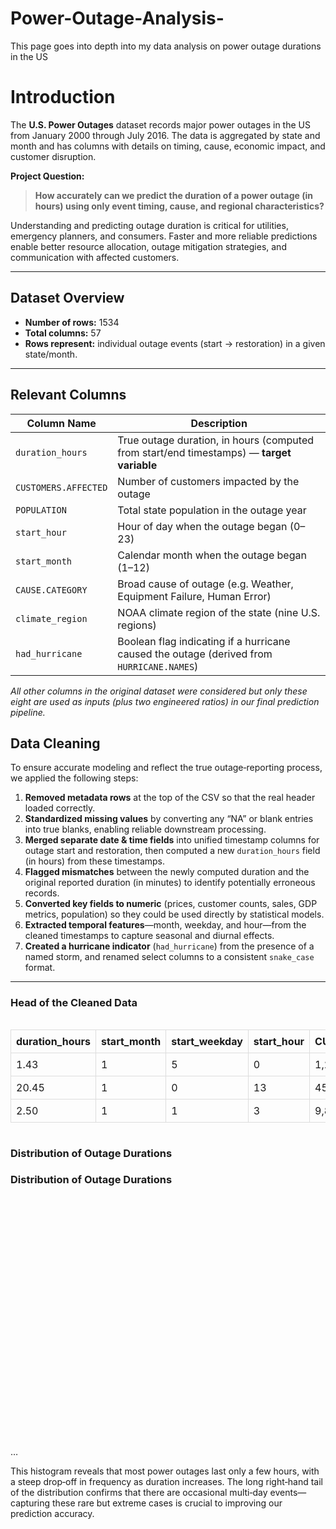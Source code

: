 # Power-Outage-Analysis-
This page goes into depth into my data analysis on power outage durations in the US

# Introduction

The **U.S. Power Outages** dataset records major power outages in the US from January 2000 through July 2016. The data is aggregated by state and month and has columns with details  on timing, cause, economic impact, and customer disruption.  

**Project Question:**  
> **How accurately can we predict the duration of a power outage (in hours) using only event timing, cause, and regional characteristics?**  

Understanding and predicting outage duration is critical for utilities, emergency planners, and consumers.  Faster and more reliable predictions enable better resource allocation, outage mitigation strategies, and communication with affected customers.

---

## Dataset Overview

- **Number of rows:** 1534
- **Total columns:** 57 
- **Rows represent:** individual outage events (start → restoration) in a given state/month.

---

## Relevant Columns

| Column Name                          | Description                                                                                   |
|--------------------------------------|-----------------------------------------------------------------------------------------------|
| `duration_hours`                     | True outage duration, in hours (computed from start/end timestamps) — **target variable**     |
| `CUSTOMERS.AFFECTED`                 | Number of customers impacted by the outage                                                    |
| `POPULATION`                         | Total state population in the outage year                                                     |
| `start_hour`                         | Hour of day when the outage began (0–23)                                                      |
| `start_month`                        | Calendar month when the outage began (1–12)                                                   |
| `CAUSE.CATEGORY`                     | Broad cause of outage (e.g. Weather, Equipment Failure, Human Error)                          |
| `climate_region`                     | NOAA climate region of the state (nine U.S. regions)                                          |
| `had_hurricane`                      | Boolean flag indicating if a hurricane caused the outage (derived from `HURRICANE.NAMES`)    |

*All other columns in the original dataset were considered but only these eight are used as inputs (plus two engineered ratios) in our final prediction pipeline.*  

## Data Cleaning

To ensure accurate modeling and reflect the true outage‐reporting process, we applied the following steps:

1. **Removed metadata rows** at the top of the CSV so that the real header loaded correctly.  
2. **Standardized missing values** by converting any “NA” or blank entries into true blanks, enabling reliable downstream processing.  
3. **Merged separate date & time fields** into unified timestamp columns for outage start and restoration, then computed a new `duration_hours` field (in hours) from these timestamps.  
4. **Flagged mismatches** between the newly computed duration and the original reported duration (in minutes) to identify potentially erroneous records.  
5. **Converted key fields to numeric** (prices, customer counts, sales, GDP metrics, population) so they could be used directly by statistical models.  
6. **Extracted temporal features**—month, weekday, and hour—from the cleaned timestamps to capture seasonal and diurnal effects.  
7. **Created a hurricane indicator** (`had_hurricane`) from the presence of a named storm, and renamed select columns to a consistent `snake_case` format.

---

### Head of the Cleaned Data

<div style="overflow-x:auto; text-align:center;">

<table style="margin-left:auto; margin-right:auto; border-collapse: collapse;">
  <thead>
    <tr>
      <th style="padding:8px; border:1px solid #ddd;">duration_hours</th>
      <th style="padding:8px; border:1px solid #ddd;">start_month</th>
      <th style="padding:8px; border:1px solid #ddd;">start_weekday</th>
      <th style="padding:8px; border:1px solid #ddd;">start_hour</th>
      <th style="padding:8px; border:1px solid #ddd;">CUSTOMERS.AFFECTED</th>
      <th style="padding:8px; border:1px solid #ddd;">POPULATION</th>
      <th style="padding:8px; border:1px solid #ddd;">CAUSE.CATEGORY</th>
      <th style="padding:8px; border:1px solid #ddd;">climate_region</th>
      <th style="padding:8px; border:1px solid #ddd;">had_hurricane</th>
    </tr>
  </thead>
  <tbody>
    <tr>
      <td style="padding:8px; border:1px solid #ddd;">1.43</td>
      <td style="padding:8px; border:1px solid #ddd;">1</td>
      <td style="padding:8px; border:1px solid #ddd;">5</td>
      <td style="padding:8px; border:1px solid #ddd;">0</td>
      <td style="padding:8px; border:1px solid #ddd;">1,234</td>
      <td style="padding:8px; border:1px solid #ddd;">37,253,956</td>
      <td style="padding:8px; border:1px solid #ddd;">Weather</td>
      <td style="padding:8px; border:1px solid #ddd;">Cold</td>
      <td style="padding:8px; border:1px solid #ddd;">No</td>
    </tr>
    <tr>
      <td style="padding:8px; border:1px solid #ddd;">20.45</td>
      <td style="padding:8px; border:1px solid #ddd;">1</td>
      <td style="padding:8px; border:1px solid #ddd;">0</td>
      <td style="padding:8px; border:1px solid #ddd;">13</td>
      <td style="padding:8px; border:1px solid #ddd;">45,678</td>
      <td style="padding:8px; border:1px solid #ddd;">25,145,561</td>
      <td style="padding:8px; border:1px solid #ddd;">Equipment</td>
      <td style="padding:8px; border:1px solid #ddd;">Cold</td>
      <td style="padding:8px; border:1px solid #ddd;">No</td>
    </tr>
    <tr>
      <td style="padding:8px; border:1px solid #ddd;">2.50</td>
      <td style="padding:8px; border:1px solid #ddd;">1</td>
      <td style="padding:8px; border:1px solid #ddd;">1</td>
      <td style="padding:8px; border:1px solid #ddd;">3</td>
      <td style="padding:8px; border:1px solid #ddd;">9,876</td>
      <td style="padding:8px; border:1px solid #ddd;">18,801,310</td>
      <td style="padding:8px; border:1px solid #ddd;">Weather</td>
      <td style="padding:8px; border:1px solid #ddd;">Warm</td>
      <td style="padding:8px; border:1px solid #ddd;">No</td>
    </tr>
    <!-- More rows as needed -->
  </tbody>
</table>

</div>

### Distribution of Outage Durations

<section id="univariate-plot">
  <h3>Distribution of Outage Durations</h3>
  <div>                        <script type="text/javascript">window.PlotlyConfig = {MathJaxConfig: 'local'};</script>
        <script charset="utf-8" src="https://cdn.plot.ly/plotly-2.34.0.min.js"></script>                <div id="3662c2cf-c10a-46ee-aac2-802e3396685a" class="plotly-graph-div" style="height:400px; width:600px;"></div>            <script type="text/javascript">                                    window.PLOTLYENV=window.PLOTLYENV || {};                                    if (document.getElementById("3662c2cf-c10a-46ee-aac2-802e3396685a")) {                    Plotly.newPlot(                        "3662c2cf-c10a-46ee-aac2-802e3396685a",                        [{"alignmentgroup":"True","bingroup":"x","hovertemplate":"duration_hours=%{x}\u003cbr\u003ecount=%{y}\u003cextra\u003e\u003c\u002fextra\u003e","legendgroup":"","marker":{"color":"#1F77B4","pattern":{"shape":""}},"name":"","nbinsx":100,"offsetgroup":"","orientation":"v","showlegend":false,"x":[51.0,0.016666666666666666,50.0,42.5,29.0,31.0,49.5,66.0,2.5833333333333335,60.35,129.0,148.0,0.0,22.033333333333335,1.0,0.31666666666666665,0.0,0.35,3.2666666666666666,14.0,15.583333333333334,21.0,null,10.316666666666666,2.5,12.7,0.0,11.0,0.016666666666666666,45.0,0.016666666666666666,82.01666666666667,1.5833333333333333,4.183333333333334,68.75,42.5,null,20.0,5.166666666666667,46.96666666666667,84.23333333333333,2.2666666666666666,8.8,2.5,0.7666666666666667,0.016666666666666666,32.0,null,0.5333333333333333,null,2.25,50.0,0.5333333333333333,1811.8833333333334,141.13333333333333,16.0,0.7333333333333333,26.75,73.5,6.466666666666667,8.0,20.316666666666666,1.5,312.0,8.966666666666667,1.7333333333333334,1.0,21.2,1.0,0.016666666666666666,16.666666666666668,287.98333333333335,159.6,51.5,108.5,97.0,17.966666666666665,25.216666666666665,80.5,50.85,70.0,34.75,95.5,71.5,44.5,59.0,60.61666666666667,28.5,72.0,65.25,52.0,76.5,125.5,83.9,136.0,55.0,72.0,29.5,164.28333333333333,68.0,94.5,95.0,33.25,5.0,85.25,44.5,127.5,72.3,12.683333333333334,96.0,47.0,68.5,56.0,50.25,3.8666666666666667,192.08333333333334,107.0,768.0,95.0,93.5,1307.2833333333333,4.5,67.5,97.75,0.016666666666666666,38.75,69.5,74.75,44.9,2.8,93.0,11.75,197.5,58.233333333333334,76.0,46.0,96.0,148.7,100.5,130.0,70.7,52.0,95.0,15.0,17.433333333333334,127.0,60.5,21.0,97.33333333333333,96.5,47.0,10.0,70.98333333333333,48.983333333333334,118.0,60.0,26.466666666666665,71.0,45.0,3.3333333333333335,140.5,1.4166666666666667,152.5,16.983333333333334,7.0,19.0,124.0,74.3,6.216666666666667,20.05,14.466666666666667,24.25,3.433333333333333,19.916666666666668,25.983333333333334,15.0,44.833333333333336,85.25,0.08333333333333333,3.15,35.7,6.0,null,3.75,39.0,8.0,158.1,8.0,50.0,5.0,50.333333333333336,12.766666666666667,null,22.25,3.283333333333333,4.083333333333333,54.25,203.0,17.95,10.0,3.1,11.5,461.6333333333333,6.7,39.333333333333336,5.45,0.016666666666666666,31.0,3.6666666666666665,7.583333333333333,5.3,12.616666666666667,14.116666666666667,6.833333333333333,3.5833333333333335,0.08333333333333333,9.5,202.06666666666666,44.25,336.0,24.0,10.0,0.65,3.0166666666666666,19.75,25.0,0.0,4.516666666666667,31.0,20.0,35.983333333333334,105.0,null,27.0,3.7333333333333334,1.1666666666666667,28.283333333333335,1.5833333333333333,37.0,null,130.15,20.0,2.0166666666666666,1.05,93.25,0.016666666666666666,9.283333333333333,4.0,56.0,11.416666666666666,38.0,3.5,2.783333333333333,32.0,59.483333333333334,55.0,0.16666666666666666,26.0,14.0,4.0,16.5,100.0,297.75,21.366666666666667,18.0,125.66666666666667,22.0,18.5,461.6333333333333,2.1666666666666665,50.666666666666664,6.566666666666666,169.0,336.0,359.0,0.75,0.016666666666666666,20.0,9.166666666666666,15.0,14.75,15.666666666666666,null,50.833333333333336,30.5,100.0,25.0,2.5,32.583333333333336,37.0,5.5,1.2333333333333334,7.0,24.0,4.25,17.666666666666668,204.0,87.5,72.0,2.0,3.8833333333333333,null,1.0833333333333333,35.333333333333336,1.6,0.05,72.0,1.0833333333333333,35.766666666666666,1.6,67.2,43.0,0.1,9.483333333333333,0.0,265.8333333333333,3.3333333333333335,33.0,67.41666666666667,45.5,55.233333333333334,121.98333333333333,0.016666666666666666,0.7833333333333333,24.0,4.6,0.0,0.0,60.766666666666666,18.833333333333332,48.0,8.55,0.5833333333333334,396.21666666666664,0.16666666666666666,64.53333333333333,386.45,204.0,6.5,null,54.4,20.5,13.383333333333333,1.2833333333333334,0.5,5.0,0.016666666666666666,0.08333333333333333,24.166666666666668,44.666666666666664,null,126.81666666666666,2.5,50.0,7.0,7.983333333333333,28.0,45.0,2.4833333333333334,18.5,46.5,10.983333333333333,22.0,30.5,50.0,null,14.5,13.5,22.266666666666666,28.25,6.0,6.0,2.0,50.0,21.5,25.5,39.5,20.0,20.0,1.5,2.0,20.0,46.016666666666666,12.0,18.666666666666668,35.0,16.0,7.5,24.0,17.0,0.0,33.5,2.0,153.83333333333334,20.666666666666668,7.75,0.0,41.0,19.716666666666665,148.0,6.566666666666666,3.65,8.116666666666667,0.31666666666666665,0.4666666666666667,0.0,0.016666666666666666,89.0,149.0,7.783333333333333,0.0,32.0,0.0,0.4166666666666667,7.0,34.0,0.0,0.016666666666666666,23.716666666666665,1.0,27.0,54.0,6.416666666666667,11.05,2.05,21.266666666666666,31.983333333333334,null,7.333333333333333,111.5,null,0.0,null,11.95,20.066666666666666,4.866666666666666,5.216666666666667,0.016666666666666666,0.08333333333333333,104.6,0.0,1.2333333333333334,0.0,null,4.133333333333334,0.016666666666666666,45.0,0.4166666666666667,2.1,0.016666666666666666,4.25,20.116666666666667,0.0,0.0,4.083333333333333,7.933333333333334,null,null,null,0.016666666666666666,43.983333333333334,8.366666666666667,9.133333333333333,6.15,108.0,0.25,0.08333333333333333,null,0.016666666666666666,0.0,7.2,0.35,28.283333333333335,0.0,43.583333333333336,160.5,58.45,47.0,5.233333333333333,97.58333333333333,0.0,0.0,0.016666666666666666,379.48333333333335,1.1666666666666667,71.41666666666667,5.916666666666667,0.0,42.0,0.0,3.0,9.233333333333333,0.8333333333333334,1.1666666666666667,3.0,64.03333333333333,0.5833333333333334,0.016666666666666666,3.15,822.0,70.0,5.883333333333334,0.016666666666666666,1.45,1.1,null,0.016666666666666666,3.783333333333333,null,24.0,0.016666666666666666,45.0,null,822.0,0.03333333333333333,3.5833333333333335,7.516666666666667,6.966666666666667,1.6666666666666667,33.68333333333333,27.85,65.63333333333334,74.5,37.983333333333334,74.0,46.0,0.0,0.016666666666666666,0.0,0.016666666666666666,30.666666666666668,7.133333333333334,5.516666666666667,33.0,0.016666666666666666,0.016666666666666666,32.5,50.61666666666667,0.016666666666666666,0.016666666666666666,19.933333333333334,93.8,24.0,128.33333333333334,0.03333333333333333,214.83333333333334,70.53333333333333,1.5833333333333333,43.5,72.0,0.2833333333333333,1.8833333333333333,0.0,41.78333333333333,0.0,0.016666666666666666,82.0,0.016666666666666666,68.0,0.0,16.0,3.0833333333333335,22.0,27.883333333333333,47.583333333333336,51.0,9.416666666666666,0.016666666666666666,0.016666666666666666,121.63333333333334,96.5,50.666666666666664,195.0,133.11666666666667,5.066666666666666,75.28333333333333,0.0,50.96666666666667,222.01666666666668,47.75,2.533333333333333,6.333333333333333,157.5,130.05,92.98333333333333,148.65,80.0,51.0,79.86666666666666,64.9,29.283333333333335,48.0,49.75,2.7333333333333334,53.86666666666667,38.65,72.3,48.0,28.566666666666666,1.5,0.9833333333333333,68.98333333333333,174.5,115.63333333333334,15.5,4.633333333333334,4.983333333333333,89.66666666666667,48.0,0.016666666666666666,71.0,111.88333333333334,86.0,24.0,1.3,125.38333333333334,44.46666666666667,0.016666666666666666,6.266666666666667,22.066666666666666,115.66666666666667,45.733333333333334,0.9,1.6666666666666667,12.0,48.0,53.15,46.5,226.98333333333332,47.38333333333333,223.8,27.366666666666667,128.48333333333332,118.0,24.0,0.016666666666666666,28.0,26.316666666666666,10.866666666666667,1.8,5.0,17.0,59.5,108.2,396.0,174.98333333333332,253.0,0.0,2.0,0.016666666666666666,0.016666666666666666,0.016666666666666666,0.016666666666666666,0.016666666666666666,0.016666666666666666,1.0,1.8833333333333333,3.4,0.5166666666666667,0.95,0.21666666666666667,0.03333333333333333,0.18333333333333332,4.716666666666667,0.0,0.016666666666666666,14.516666666666667,27.183333333333334,0.9333333333333333,0.25,0.25,0.3333333333333333,1.0,0.016666666666666666,1.5833333333333333,5.0,0.016666666666666666,53.1,9.583333333333334,37.916666666666664,0.25,0.016666666666666666,0.7333333333333333,0.35,0.016666666666666666,1.9,0.016666666666666666,1.0,82.0,null,82.0,7.0,0.0,0.11666666666666667,0.35,5.666666666666667,70.0,13.416666666666666,84.0,123.83333333333333,91.5,2.75,60.5,194.0,26.5,52.28333333333333,24.0,132.0,6.0,0.0,24.0,22.866666666666667,108.0,36.5,4.75,1.25,30.716666666666665,0.016666666666666666,192.18333333333334,23.666666666666668,0.0,15.5,190.33333333333334,0.0,5.866666666666666,0.0,16.0,28.883333333333333,61.5,175.98333333333332,10.566666666666666,188.0,24.0,3.0,26.233333333333334,0.75,9.383333333333333,6.466666666666667,6.216666666666667,75.16666666666667,4.833333333333333,32.5,4.5,22.583333333333332,21.966666666666665,41.5,21.083333333333332,3.25,52.0,56.46666666666667,17.083333333333332,16.5,4.0,24.75,2.15,0.0,25.466666666666665,31.5,42.516666666666666,16.416666666666668,6.75,28.3,2.783333333333333,24.333333333333332,3.033333333333333,68.55,null,14.75,0.25,0.7,17.5,0.016666666666666666,2.2,69.0,48.0,null,189.5,59.983333333333334,0.0,49.016666666666666,null,101.5,22.75,6.25,42.0,168.0,1.2666666666666666,0.0,62.0,5.55,0.0,5.883333333333334,187.95,0.0,0.0,117.0,184.3,null,155.0,56.0,55.65,48.0,193.0,159.0,219.01666666666668,162.98333333333332,8.133333333333333,40.25,3.0,69.61666666666666,124.0,58.0,110.0,5.0,25.433333333333334,1.0,3.5,0.03333333333333333,22.5,1.2166666666666666,0.016666666666666666,3.3333333333333335,0.0,null,73.0,0.0,2.0,44.666666666666664,14.0,16.483333333333334,71.88333333333334,3.566666666666667,0.06666666666666667,2.7333333333333334,1.5166666666666666,17.5,13.966666666666667,1.0,0.016666666666666666,0.016666666666666666,164.76666666666668,40.416666666666664,6.5,241.66666666666666,111.0,2.65,0.9,0.5,134.61666666666667,14.25,1.0833333333333333,13.5,69.16666666666667,79.0,0.4166666666666667,0.0,null,34.5,14.5,210.86666666666667,48.0,2.0,19.983333333333334,null,24.5,69.0,257.0,0.8333333333333334,0.0,0.016666666666666666,0.016666666666666666,0.0,0.0,0.0,7.616666666666666,0.016666666666666666,0.016666666666666666,0.0,0.5,0.016666666666666666,0.016666666666666666,1.0833333333333333,0.016666666666666666,0.0,0.0,0.0,0.016666666666666666,null,0.016666666666666666,0.0,0.016666666666666666,0.016666666666666666,1.8333333333333333,0.65,0.016666666666666666,0.016666666666666666,0.016666666666666666,0.016666666666666666,0.016666666666666666,0.016666666666666666,8.45,3.55,70.9,0.016666666666666666,0.016666666666666666,0.8833333333333333,0.0,0.0,4.183333333333334,5.783333333333333,27.283333333333335,356.0,36.016666666666666,48.0,17.4,144.5,0.9333333333333333,1.55,0.21666666666666667,34.81666666666667,337.0,242.98333333333332,48.0,11.35,8.233333333333333,0.016666666666666666,89.25,0.0,65.71666666666667,55.0,3.183333333333333,0.0,1.2166666666666666,78.0,288.5,168.0,178.76666666666668,0.016666666666666666,0.08333333333333333,41.916666666666664,432.0,45.5,159.0,90.0,0.5,59.733333333333334,60.0,97.5,78.5,0.016666666666666666,28.866666666666667,0.0,384.0,30.0,101.23333333333333,null,0.8166666666666667,38.31666666666667,97.0,7.0,122.0,48.0,7.466666666666667,42.0,311.95,91.88333333333334,0.35,35.0,52.0,137.01666666666668,54.0,48.0,4.25,39.25,2.683333333333333,0.8333333333333334,4.3,219.0,144.0,304.0,258.2,136.8,0.0,5.0,241.0,132.7,40.0,188.26666666666668,0.8,1009.0,469.5,5.0,134.23333333333332,46.25,46.25,36.0,35.0,46.25,53.0,46.25,24.0,7.166666666666667,35.483333333333334,29.25,null,11.533333333333333,12.2,0.11666666666666667,8.5,7.0,220.25,9.283333333333333,5.0,296.8666666666667,340.26666666666665,104.0,7.783333333333333,51.11666666666667,51.0,5.916666666666667,7.166666666666667,5.0,3.783333333333333,0.8666666666666667,null,48.0,313.4,31.116666666666667,28.166666666666668,4.916666666666667,0.2833333333333333,4.0,292.0,136.48333333333332,3.033333333333333,97.0,1.3833333333333333,3.8333333333333335,33.483333333333334,12.0,2.5833333333333335,72.0,72.0,8.0,16.75,3.683333333333333,6.2,223.83333333333334,72.0,1.5166666666666666,23.65,60.0,168.0,84.51666666666667,2.533333333333333,114.0,3.683333333333333,413.0,0.6333333333333333,1.0166666666666666,126.0,1.5,173.0,6.6,34.0,201.0,18.0,28.0,232.0,235.01666666666668,18.316666666666666,41.0,9.0,0.8666666666666667,13.6,7.0,2.5833333333333335,7.283333333333333,4.116666666666666,9.0,18.916666666666668,7.283333333333333,3.0,2.85,10.933333333333334,1.4,3.3666666666666667,4.25,17.566666666666666,0.016666666666666666,20.9,24.266666666666666,2.95,1.7666666666666666,0.5333333333333333,41.06666666666667,0.9166666666666666,2.4,1.1666666666666667,1.0666666666666667,147.88333333333333,15.75,null,8.716666666666667,0.9333333333333333,0.05,141.2,2.5833333333333335,0.55,12.483333333333333,2.65,null,4.5,46.5,3.7333333333333334,24.5,5.566666666666666,34.166666666666664,6.166666666666667,0.43333333333333335,13.283333333333333,0.2,3.25,0.016666666666666666,3.8333333333333335,2.0833333333333335,0.25,5.266666666666667,6.083333333333333,26.0,79.0,4.9,7.583333333333333,47.96666666666667,5.6,4.916666666666667,8.0,0.4166666666666667,null,3.716666666666667,44.083333333333336,33.6,122.85,6.0,56.8,61.63333333333333,81.5,0.016666666666666666,14.516666666666667,45.983333333333334,4.166666666666667,55.016666666666666,4.15,2.7333333333333334,7.25,7.0,14.233333333333333,86.0,2.216666666666667,253.0,34.25,7.516666666666667,2.3333333333333335,3.316666666666667,12.016666666666667,2.9833333333333334,25.4,1.3,4.466666666666667,0.65,0.016666666666666666,236.5,0.7833333333333333,2.683333333333333,15.0,101.16666666666667,11.616666666666667,3.9,0.23333333333333334,98.5,null,573.1666666666666,0.6666666666666666,2.7666666666666666,3.033333333333333,13.816666666666666,0.25,1.0666666666666667,0.21666666666666667,4.083333333333333,18.0,null,6.5,0.7833333333333333,4.483333333333333,null,6.666666666666667,11.0,3.55,null,12.683333333333334,135.0,3.0,2.066666666666667,72.0,47.0,51.666666666666664,824.7833333333333,16.483333333333334,2.0833333333333335,0.7333333333333333,0.43333333333333335,4.083333333333333,null,1.6333333333333333,0.016666666666666666,0.0,2.25,0.8333333333333334,16.8,0.8833333333333333,9.233333333333333,21.0,48.25,1.4833333333333334,1.6333333333333333,14.416666666666666,2.1333333333333333,3.8333333333333335,4.2,2.1666666666666665,0.08333333333333333,2.6166666666666667,115.23333333333333,0.18333333333333332,0.21666666666666667,48.0,4.5,16.033333333333335,0.7833333333333333,null,0.3333333333333333,1.8,164.25,1.25,0.2833333333333333,0.35,32.5,197.78333333333333,2.35,15.983333333333333,17.25,10.283333333333333,20.5,9.533333333333333,5.4,30.583333333333332,113.0,15.0,null,0.6166666666666667,1.2,0.016666666666666666,4.183333333333334,10.333333333333334,1.4833333333333334,15.15,3.933333333333333,5.433333333333334,5.0,12.516666666666667,2.033333333333333,3.566666666666667,3.216666666666667,0.13333333333333333,87.11666666666666,null,23.566666666666666,7.466666666666667,76.75,68.0,null,31.9,12.65,0.016666666666666666,171.23333333333332,0.05,45.0,1.75,4.0,3.5,0.016666666666666666,20.016666666666666,0.5,46.766666666666666,20.433333333333334,5.0,3.433333333333333,4.5,48.0,8.55,136.0,55.233333333333334,6.9,2.1,1.0,4.75,1.8333333333333333,1.0333333333333334,39.38333333333333,7.066666666666666,3.0,0.0,7.466666666666667,0.03333333333333333,10.4,40.583333333333336,2.183333333333333,null,3.466666666666667,1.7166666666666666,22.583333333333332,25.383333333333333,1.5,20.083333333333332,6.416666666666667,2.4,3.9166666666666665,4.016666666666667,113.11666666666666,22.283333333333335,27.883333333333333,56.1,44.0,30.433333333333334,9.5,26.083333333333332,44.85,17.866666666666667,1.9166666666666667,13.6,2.8,0.5,2.6666666666666665,8.083333333333334,25.133333333333333,21.683333333333334,2.65,1.0,0.06666666666666667,160.0,1.7666666666666666,0.0,0.0,0.016666666666666666,0.5333333333333333,1.0166666666666666,5.233333333333333,0.5,0.0,1.5333333333333334,6.5,2.683333333333333,1.0,1.2666666666666666,0.016666666666666666,0.016666666666666666,2.6666666666666665,0.3333333333333333,0.016666666666666666,0.016666666666666666,1.1666666666666667,0.8333333333333334,0.25,13.5,23.0,30.0,26.0,34.233333333333334,24.2,31.083333333333332,33.31666666666667,2.0,32.5,6.0,18.116666666666667,20.0,68.7,6.0,10.75,1.8,0.0,0.016666666666666666,24.0,76.0,0.016666666666666666,0.016666666666666666,1.8333333333333333,3.5,2.0,0.0,71.0,1.2666666666666666,3.5,56.083333333333336,98.0,2.4166666666666665,1.0,44.0,17.366666666666667,1.8333333333333333,198.0,37.416666666666664,16.4,120.0,23.016666666666666,2.466666666666667,232.86666666666667,null,13.266666666666667,5.0,null,43.53333333333333,50.0,7.183333333333334,88.5,28.866666666666667,0.0,111.41666666666667,55.0,4.666666666666667,1.95,48.25,8.0,0.5166666666666667,0.016666666666666666,0.0,0.0,1.7166666666666666,79.08333333333333,5.116666666666666,27.6,58.75,6.233333333333333,17.8,26.15,1.9,1.9166666666666667,0.25,48.18333333333333,0.016666666666666666,27.933333333333334,0.0,0.0,60.06666666666667,3.25,0.016666666666666666,0.0,35.13333333333333,3.3,61.11666666666667,17.283333333333335,11.216666666666667,null,44.2,5.0,14.683333333333334,10.3,19.783333333333335,15.833333333333334,42.25,0.45,1.8,1.2166666666666666,3.3333333333333335,0.08333333333333333,1.25,0.0,1.2833333333333334,11.0,0.0,1.5333333333333334,0.5,0.55,31.583333333333332,4.566666666666666,0.016666666666666666,25.566666666666666,0.016666666666666666,1.0,1.8,0.03333333333333333,2.9166666666666665,null,34.0,45.166666666666664,4.733333333333333,1.75,66.98333333333333,0.016666666666666666,6.516666666666667,7.316666666666666,0.08333333333333333,3.35,35.666666666666664,1.7166666666666666,null,3.1166666666666667,23.433333333333334,5.8,227.5,1.5,15.216666666666667,null,234.0,22.783333333333335,2.9,9.05,3.95,31.766666666666666,3.7333333333333334,0.0,1.5833333333333333,6.0,25.8,14.5,0.0,null,3.6666666666666665,12.0,null,0.9833333333333333,3.0166666666666666,null],"xaxis":"x","yaxis":"y","type":"histogram"}],                        {"template":{"data":{"barpolar":[{"marker":{"line":{"color":"white","width":0.5},"pattern":{"fillmode":"overlay","size":10,"solidity":0.2}},"type":"barpolar"}],"bar":[{"error_x":{"color":"rgb(36,36,36)"},"error_y":{"color":"rgb(36,36,36)"},"marker":{"line":{"color":"white","width":0.5},"pattern":{"fillmode":"overlay","size":10,"solidity":0.2}},"type":"bar"}],"carpet":[{"aaxis":{"endlinecolor":"rgb(36,36,36)","gridcolor":"white","linecolor":"white","minorgridcolor":"white","startlinecolor":"rgb(36,36,36)"},"baxis":{"endlinecolor":"rgb(36,36,36)","gridcolor":"white","linecolor":"white","minorgridcolor":"white","startlinecolor":"rgb(36,36,36)"},"type":"carpet"}],"choropleth":[{"colorbar":{"outlinewidth":1,"tickcolor":"rgb(36,36,36)","ticks":"outside"},"type":"choropleth"}],"contourcarpet":[{"colorbar":{"outlinewidth":1,"tickcolor":"rgb(36,36,36)","ticks":"outside"},"type":"contourcarpet"}],"contour":[{"colorbar":{"outlinewidth":1,"tickcolor":"rgb(36,36,36)","ticks":"outside"},"colorscale":[[0.0,"#440154"],[0.1111111111111111,"#482878"],[0.2222222222222222,"#3e4989"],[0.3333333333333333,"#31688e"],[0.4444444444444444,"#26828e"],[0.5555555555555556,"#1f9e89"],[0.6666666666666666,"#35b779"],[0.7777777777777778,"#6ece58"],[0.8888888888888888,"#b5de2b"],[1.0,"#fde725"]],"type":"contour"}],"heatmapgl":[{"colorbar":{"outlinewidth":1,"tickcolor":"rgb(36,36,36)","ticks":"outside"},"colorscale":[[0.0,"#440154"],[0.1111111111111111,"#482878"],[0.2222222222222222,"#3e4989"],[0.3333333333333333,"#31688e"],[0.4444444444444444,"#26828e"],[0.5555555555555556,"#1f9e89"],[0.6666666666666666,"#35b779"],[0.7777777777777778,"#6ece58"],[0.8888888888888888,"#b5de2b"],[1.0,"#fde725"]],"type":"heatmapgl"}],"heatmap":[{"colorbar":{"outlinewidth":1,"tickcolor":"rgb(36,36,36)","ticks":"outside"},"colorscale":[[0.0,"#440154"],[0.1111111111111111,"#482878"],[0.2222222222222222,"#3e4989"],[0.3333333333333333,"#31688e"],[0.4444444444444444,"#26828e"],[0.5555555555555556,"#1f9e89"],[0.6666666666666666,"#35b779"],[0.7777777777777778,"#6ece58"],[0.8888888888888888,"#b5de2b"],[1.0,"#fde725"]],"type":"heatmap"}],"histogram2dcontour":[{"colorbar":{"outlinewidth":1,"tickcolor":"rgb(36,36,36)","ticks":"outside"},"colorscale":[[0.0,"#440154"],[0.1111111111111111,"#482878"],[0.2222222222222222,"#3e4989"],[0.3333333333333333,"#31688e"],[0.4444444444444444,"#26828e"],[0.5555555555555556,"#1f9e89"],[0.6666666666666666,"#35b779"],[0.7777777777777778,"#6ece58"],[0.8888888888888888,"#b5de2b"],[1.0,"#fde725"]],"type":"histogram2dcontour"}],"histogram2d":[{"colorbar":{"outlinewidth":1,"tickcolor":"rgb(36,36,36)","ticks":"outside"},"colorscale":[[0.0,"#440154"],[0.1111111111111111,"#482878"],[0.2222222222222222,"#3e4989"],[0.3333333333333333,"#31688e"],[0.4444444444444444,"#26828e"],[0.5555555555555556,"#1f9e89"],[0.6666666666666666,"#35b779"],[0.7777777777777778,"#6ece58"],[0.8888888888888888,"#b5de2b"],[1.0,"#fde725"]],"type":"histogram2d"}],"histogram":[{"marker":{"line":{"color":"white","width":0.6}},"type":"histogram"}],"mesh3d":[{"colorbar":{"outlinewidth":1,"tickcolor":"rgb(36,36,36)","ticks":"outside"},"type":"mesh3d"}],"parcoords":[{"line":{"colorbar":{"outlinewidth":1,"tickcolor":"rgb(36,36,36)","ticks":"outside"}},"type":"parcoords"}],"pie":[{"automargin":true,"type":"pie"}],"scatter3d":[{"line":{"colorbar":{"outlinewidth":1,"tickcolor":"rgb(36,36,36)","ticks":"outside"}},"marker":{"colorbar":{"outlinewidth":1,"tickcolor":"rgb(36,36,36)","ticks":"outside"}},"type":"scatter3d"}],"scattercarpet":[{"marker":{"colorbar":{"outlinewidth":1,"tickcolor":"rgb(36,36,36)","ticks":"outside"}},"type":"scattercarpet"}],"scattergeo":[{"marker":{"colorbar":{"outlinewidth":1,"tickcolor":"rgb(36,36,36)","ticks":"outside"}},"type":"scattergeo"}],"scattergl":[{"marker":{"colorbar":{"outlinewidth":1,"tickcolor":"rgb(36,36,36)","ticks":"outside"}},"type":"scattergl"}],"scattermapbox":[{"marker":{"colorbar":{"outlinewidth":1,"tickcolor":"rgb(36,36,36)","ticks":"outside"}},"type":"scattermapbox"}],"scatterpolargl":[{"marker":{"colorbar":{"outlinewidth":1,"tickcolor":"rgb(36,36,36)","ticks":"outside"}},"type":"scatterpolargl"}],"scatterpolar":[{"marker":{"colorbar":{"outlinewidth":1,"tickcolor":"rgb(36,36,36)","ticks":"outside"}},"type":"scatterpolar"}],"scatter":[{"fillpattern":{"fillmode":"overlay","size":10,"solidity":0.2},"type":"scatter"}],"scatterternary":[{"marker":{"colorbar":{"outlinewidth":1,"tickcolor":"rgb(36,36,36)","ticks":"outside"}},"type":"scatterternary"}],"surface":[{"colorbar":{"outlinewidth":1,"tickcolor":"rgb(36,36,36)","ticks":"outside"},"colorscale":[[0.0,"#440154"],[0.1111111111111111,"#482878"],[0.2222222222222222,"#3e4989"],[0.3333333333333333,"#31688e"],[0.4444444444444444,"#26828e"],[0.5555555555555556,"#1f9e89"],[0.6666666666666666,"#35b779"],[0.7777777777777778,"#6ece58"],[0.8888888888888888,"#b5de2b"],[1.0,"#fde725"]],"type":"surface"}],"table":[{"cells":{"fill":{"color":"rgb(237,237,237)"},"line":{"color":"white"}},"header":{"fill":{"color":"rgb(217,217,217)"},"line":{"color":"white"}},"type":"table"}]},"layout":{"annotationdefaults":{"arrowhead":0,"arrowwidth":1},"autotypenumbers":"strict","coloraxis":{"colorbar":{"outlinewidth":1,"tickcolor":"rgb(36,36,36)","ticks":"outside"}},"colorscale":{"diverging":[[0.0,"rgb(103,0,31)"],[0.1,"rgb(178,24,43)"],[0.2,"rgb(214,96,77)"],[0.3,"rgb(244,165,130)"],[0.4,"rgb(253,219,199)"],[0.5,"rgb(247,247,247)"],[0.6,"rgb(209,229,240)"],[0.7,"rgb(146,197,222)"],[0.8,"rgb(67,147,195)"],[0.9,"rgb(33,102,172)"],[1.0,"rgb(5,48,97)"]],"sequential":[[0.0,"#440154"],[0.1111111111111111,"#482878"],[0.2222222222222222,"#3e4989"],[0.3333333333333333,"#31688e"],[0.4444444444444444,"#26828e"],[0.5555555555555556,"#1f9e89"],[0.6666666666666666,"#35b779"],[0.7777777777777778,"#6ece58"],[0.8888888888888888,"#b5de2b"],[1.0,"#fde725"]],"sequentialminus":[[0.0,"#440154"],[0.1111111111111111,"#482878"],[0.2222222222222222,"#3e4989"],[0.3333333333333333,"#31688e"],[0.4444444444444444,"#26828e"],[0.5555555555555556,"#1f9e89"],[0.6666666666666666,"#35b779"],[0.7777777777777778,"#6ece58"],[0.8888888888888888,"#b5de2b"],[1.0,"#fde725"]]},"colorway":["#1F77B4","#FF7F0E","#2CA02C","#D62728","#9467BD","#8C564B","#E377C2","#7F7F7F","#BCBD22","#17BECF"],"font":{"color":"rgb(36,36,36)"},"geo":{"bgcolor":"white","lakecolor":"white","landcolor":"white","showlakes":true,"showland":true,"subunitcolor":"white"},"hoverlabel":{"align":"left"},"hovermode":"closest","mapbox":{"style":"light"},"paper_bgcolor":"white","plot_bgcolor":"white","polar":{"angularaxis":{"gridcolor":"rgb(232,232,232)","linecolor":"rgb(36,36,36)","showgrid":false,"showline":true,"ticks":"outside"},"bgcolor":"white","radialaxis":{"gridcolor":"rgb(232,232,232)","linecolor":"rgb(36,36,36)","showgrid":false,"showline":true,"ticks":"outside"}},"scene":{"xaxis":{"backgroundcolor":"white","gridcolor":"rgb(232,232,232)","gridwidth":2,"linecolor":"rgb(36,36,36)","showbackground":true,"showgrid":false,"showline":true,"ticks":"outside","zeroline":false,"zerolinecolor":"rgb(36,36,36)"},"yaxis":{"backgroundcolor":"white","gridcolor":"rgb(232,232,232)","gridwidth":2,"linecolor":"rgb(36,36,36)","showbackground":true,"showgrid":false,"showline":true,"ticks":"outside","zeroline":false,"zerolinecolor":"rgb(36,36,36)"},"zaxis":{"backgroundcolor":"white","gridcolor":"rgb(232,232,232)","gridwidth":2,"linecolor":"rgb(36,36,36)","showbackground":true,"showgrid":false,"showline":true,"ticks":"outside","zeroline":false,"zerolinecolor":"rgb(36,36,36)"}},"shapedefaults":{"fillcolor":"black","line":{"width":0},"opacity":0.3},"ternary":{"aaxis":{"gridcolor":"rgb(232,232,232)","linecolor":"rgb(36,36,36)","showgrid":false,"showline":true,"ticks":"outside"},"baxis":{"gridcolor":"rgb(232,232,232)","linecolor":"rgb(36,36,36)","showgrid":false,"showline":true,"ticks":"outside"},"bgcolor":"white","caxis":{"gridcolor":"rgb(232,232,232)","linecolor":"rgb(36,36,36)","showgrid":false,"showline":true,"ticks":"outside"}},"title":{"x":0.5,"xanchor":"center"},"xaxis":{"automargin":true,"gridcolor":"rgb(232,232,232)","linecolor":"rgb(36,36,36)","showgrid":true,"showline":true,"ticks":"outside","title":{"standoff":15},"zeroline":false,"zerolinecolor":"rgb(36,36,36)"},"yaxis":{"automargin":true,"gridcolor":"rgb(232,232,232)","linecolor":"rgb(36,36,36)","showgrid":true,"showline":true,"ticks":"outside","title":{"standoff":15},"zeroline":false,"zerolinecolor":"rgb(36,36,36)"},"autosize":true,"height":400,"margin":{"b":30,"l":30,"r":30,"t":30},"width":600}},"xaxis":{"anchor":"y","domain":[0.0,1.0],"title":{"text":"Duration (hours)"}},"yaxis":{"anchor":"x","domain":[0.0,1.0],"title":{"text":"Number of Outages"}},"legend":{"tracegroupgap":0},"title":{"text":"Distribution of Power Outage Durations"},"barmode":"relative","bargap":0.1},                        {"responsive": true}                    )                };                            </script>        </div>
  <div id="12345-figure">…</div>
  <script>Plotly.newPlot(…);</script>
  <p>This histogram reveals that most power outages last only a few hours, with a steep drop‐off in frequency as duration increases. The long right‐hand tail of the distribution confirms that there are occasional multi‐day events—capturing these rare but extreme cases is crucial to improving our prediction accuracy.</p>
</section>
<script src="https://cdn.plot.ly/plotly-latest.min.js"></script>

<div id="anomaly-duration-plot"></div>
<script>
  Plotly.newPlot(
    "anomaly-duration-plot",
    [{"x":[…],"y":[…], mode:"markers", marker:{opacity:0.6, size:6}}],
    {title:"Outage Duration vs. Temperature Anomaly",
     xaxis:{title:"Oceanic Niño Index (°C)"},
     yaxis:{title:"Outage Duration (hours)"}},
    {responsive:true}
  );
</script>


